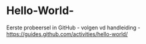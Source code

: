# Hello-World-
Eerste probeersel in GitHub - volgen vd handleiding - https://guides.github.com/activities/hello-world/

